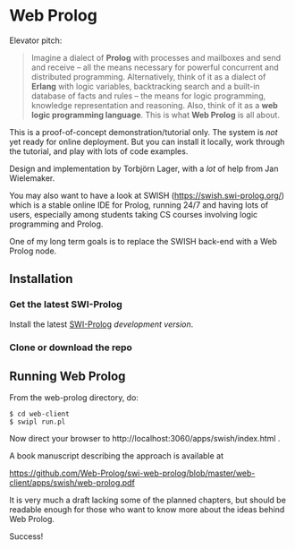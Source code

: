 # Web Prolog

Elevator pitch:

> Imagine a dialect of **Prolog** with processes and mailboxes and send and receive – all the means necessary for powerful concurrent and distributed programming. Alternatively, think of it as a dialect of **Erlang** with logic variables, backtracking search and a built-in database of facts and rules – the means for logic programming, knowledge representation and reasoning. Also, think of it as a **web logic programming language**. This is what **Web Prolog** is all about. 

This is a proof-of-concept demonstration/tutorial only. The system is _not_ yet ready for online deployment. But you can install it locally, work through the tutorial, and play with lots of code examples.

Design and implementation by Torbjörn Lager, with a _lot_ of help from Jan Wielemaker. 

You may also want to have a look at SWISH (https://swish.swi-prolog.org/) which is a stable online IDE for Prolog, running 24/7 and having lots of users, especially among students taking CS courses involving logic programming and Prolog. 

One of my long term goals is to replace the SWISH back-end with a Web Prolog node.

## Installation


### Get the latest SWI-Prolog

Install the latest  [SWI-Prolog](http://www.swi-prolog.org) _development
version_. 

### Clone or download the repo

## Running Web Prolog

From the web-prolog directory, do:

```
$ cd web-client
$ swipl run.pl
```

Now direct your browser to http://localhost:3060/apps/swish/index.html .

A book manuscript describing the approach is available at

https://github.com/Web-Prolog/swi-web-prolog/blob/master/web-client/apps/swish/web-prolog.pdf

It is very much a draft lacking some of the planned chapters, but should be readable enough for those who want to know more about the ideas behind Web Prolog.

Success!


